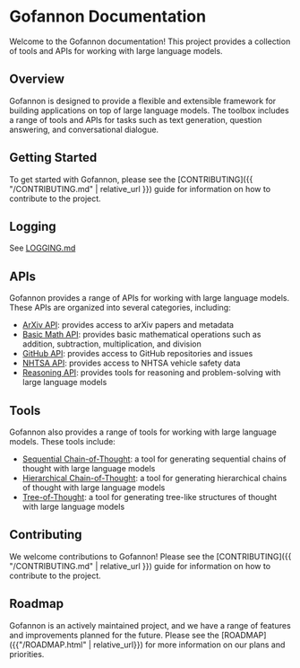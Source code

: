 # Gofannon Documentation  
Welcome to the Gofannon documentation! This project provides a collection of tools and APIs for working with large language models.  
  
## Overview  
Gofannon is designed to provide a flexible and extensible framework for building applications on top of large language models. The toolbox includes a range of tools and APIs for tasks such as text generation, question answering, and conversational dialogue.  
  
## Getting Started  
To get started with Gofannon, please see the [CONTRIBUTING]({{ "/CONTRIBUTING.md" | relative_url }}) guide for information on how to contribute to the project.  

## Logging

See [LOGGING.md](LOGGING.md)

## APIs  
Gofannon provides a range of APIs for working with large language models. These APIs are organized into several categories, including:  
  
* [ArXiv API](arxiv/): provides access to arXiv papers and metadata  
* [Basic Math API](basic_math/): provides basic mathematical operations such as addition, subtraction, multiplication, and division  
* [GitHub API](github/): provides access to GitHub repositories and issues  
* [NHTSA API](nhsta/): provides access to NHTSA vehicle safety data  
* [Reasoning API](reasoning/): provides tools for reasoning and problem-solving with large language models  
  
## Tools  
Gofannon also provides a range of tools for working with large language models. These tools include:  
  
* [Sequential Chain-of-Thought](reasoning/sequential_cot.html): a tool for generating sequential chains of thought with large language models  
* [Hierarchical Chain-of-Thought](reasoning/hierarchical_cot.html): a tool for generating hierarchical chains of thought with large language models  
* [Tree-of-Thought](reasoning/tree_of_thought.html): a tool for generating tree-like structures of thought with large language models  
  
## Contributing  
We welcome contributions to Gofannon! Please see the [CONTRIBUTING]({{ "/CONTRIBUTING.md" | relative_url }}) guide for information on how to contribute to the project.  
  
## Roadmap  
Gofannon is an actively maintained project, and we have a range of features and improvements planned for the future. Please see the [ROADMAP]({{"/ROADMAP.html" | relative_url}}) for more information on our plans and priorities.  
